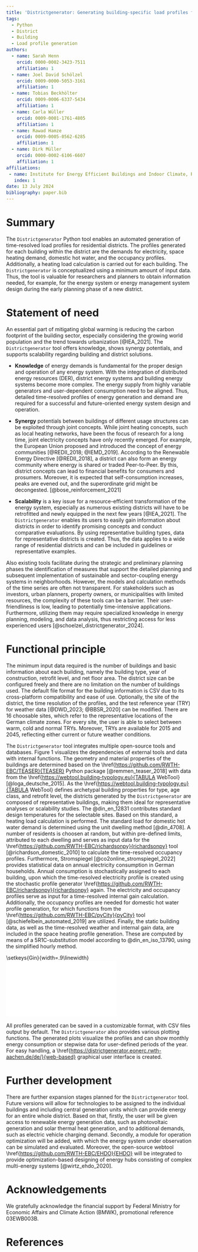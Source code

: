 ```yaml
---
title: 'Districtgenerator: Generating building-specific load profiles for residential districts.'
tags:
  - Python
  - District
  - Building
  - Load profile generation
authors:
  - name: Sarah Henn
    orcid: 0000-0002-3423-7511
    affiliation: 1
  - name: Joel David Schölzel
    orcid: 0009-0000-5053-3161
    affiliation: 1
  - name: Tobias Beckhölter
    orcid: 0009-0006-6337-5434
    affiliation: 1
  - name: Carla Wüller
    orcid: 0009-0001-1761-4805
    affiliation: 1
  - name: Rawad Hamze
    orcid: 0009-0005-0562-6285
    affiliation: 1
  - name: Dirk Müller
    orcid: 0000-0002-6106-6607
    affiliation: 1
affiliations:
 - name: Institute for Energy Efficient Buildings and Indoor Climate, RWTH Aachen University
   index: 1
date: 13 July 2024
bibliography: paper.bib
---
```


# Summary

The `Districtgenerator` Python tool enables an automated generation of time-resolved load profiles for residential districts. 
The profiles generated for each building within the district are the demands for electricity, space heating demand, domestic hot water, and the occupancy profiles. 
Additionally, a heating load calculation is carried out for each building.
The `Districtgenerator` is conceptualized using a minimum amount of input data. 
Thus, the tool is valuable for researchers and planners to obtain information  needed, for example, for the energy system or energy management system design during the early planning phase of a new district.

# Statement of need

An essential part of mitigating global warming is reducing the carbon footprint of the building sector, especially considering the growing world population and the trend towards urbanization [@IEA_2021].
The `Districtgenerator` tool offers knowledge, shows synergy potentials, and supports scalability regarding building and district solutions.  

* **Knowledge** of energy demands is fundamental for the proper design and operation of any energy system.
With the integration of distributed energy resources (DER), district energy systems and building energy systems become more complex.
The energy supply from highly variable generators and user-dependent consumption need to be aligned. 
Thus, detailed time-resolved profiles of energy generation and demand are required for a successful and future-oriented energy system design and operation. 

* **Synergy** potentials between buildings of different usage structures can be exploited through joint concepts.
While joint heating concepts, such as local heating networks, have been the focus of research for a long time, joint electricity concepts have only recently emerged.
For example, the European Union proposed and introduced the concept of energy communities [@REDII_2018; @IEMD_2019].
According to the Renewable Energy Directive [@REDII_2018], a district can also form an energy community where energy is shared or traded Peer-to-Peer.
By this, district concepts can lead to financial benefits for consumers and prosumers. Moreover, it is expected that self-consumption increases, 
peaks are evened out, and the superordinate grid might be decongested. [@bose_reinforcement_2021]

* **Scalability** is a key issue for a resource-efficient transformation of the energy system, especially as numerous existing districts will have to be retrofitted and newly equipped in the next few years [@IEA_2021].
The `Districtgenerator` enables its users to easily gain information about districts in order to identify promising concepts and conduct comparative evaluations.
By using representative building types, data for representative districts is created. 
Thus, the data applies to a wide range of residential districts and can be included in guidelines or representative examples.

Also existing tools facilitate during the strategic and preliminary planning phases the identification of measures that 
support the detailed planning and subsequent implementation of sustainable and sector-coupling energy systems in neighborhoods.
However, the models and calculation methods of the time series are often not transparent. For stakeholders such as 
investors, urban planners, property owners, or municipalities with limited resources, the complexity of these tools can be a barrier. Their user-friendliness 
is low, leading to potentially time-intensive applications. Furthermore, utilizing them may require specialized 
knowledge in energy planning, modeling, and data analysis, thus restricting access for less experienced users [@schoelzel_districtgenerator_2024].

# Functional principle 

The minimum input data required is the number of buildings  and basic information about each building, namely the building type, year of construction, retrofit level, and net floor area.
The district size can be configured freely and there are no limitation on the number of buildings used. 
The default file format for the building information is CSV due to its cross-platform compatibility and ease of use.
Optionally, the site of the district, the time resolution of the profiles, and the test reference year (TRY) for weather data 
[@DWD_2023; @BBSR_2020] can be modified. 
There are 16 choosable sites, which refer to the representative locations of the German climate zones. 
For every site, the user is able to select between warm, cold and normal TRYs. 
Moreover, TRYs are available for 2015 and 2045, reflecting either current or future weather conditions.

The `Districtgenerator` tool integrates multiple open-source tools and databases. 
Figure 1 visualizes the dependencies of external tools and data with internal functions.
The geometry and material properties of the buildings are determined based on the \href{https://github.com/RWTH-EBC/TEASER}{TEASER} Python package [@remmen_teaser_2018] with data from the \href{https://webtool.building-typology.eu}{TABULA WebTool} [@loga_deutsche_2015]. 
As the \href{https://webtool.building-typology.eu}{TABULA WebTool} defines archetypal building properties for type, age class, and retrofit level, the districts generated by the `Districtgenerator` are composed of representative buildings, making them ideal for representative analyses or scalability studies.
The @din_en_12831 contributes standard design temperatures for the selectable sites.
Based on this standard, a heating load calculation is performed. 
The standard load for domestic hot water demand is determined using the unit dwelling method [@din_4708].
A number of residents is choosen at random, but within pre-defined limits, attributed to each dwelling and serves as input data for the \href{https://github.com/RWTH-EBC/richardsonpy}{richardsonpy} tool [@richardson_domestic_2010] to calculate the time-resolved occupancy profiles.
Furthermore, Stromspiegel [@co2online_stromspiegel_2022] provides statistical data on annual electricity consumption in German households.
Annual consumption is stochastically assigned to each building, upon which the time-resolved electricity profile is created using the stochastic profile generator \href{https://github.com/RWTH-EBC/richardsonpy}{richardsonpy} again.
The electricity and occupancy profiles serve as input for a time-resolved internal gain calculation. 
Additionally, the occupancy profiles are needed for domestic hot water profile generation, for which functions from the \href{https://github.com/RWTH-EBC/pyCity}{pyCity} tool [@schiefelbein_automated_2019] are utilized. 
Finally, the static building data, as well as the time-resolved weather and internal gain data, are included in the space heating profile generation.
These are computed by means of a 5R1C-substitution model according to @din_en_iso_13790, using the simplified hourly method.

\setkeys{Gin}{width=.9\linewidth}
![Usage of external tools and data sources to generate occupancy and demand profiles with the Districtgenerator.](Schema_QG.pdf)

All profiles generated can be saved in a customizable format, with CSV files output by default.
The `Districtgenerator` also provides various plotting functions. 
The generated plots visualize the profiles and can show monthly energy consumption or stepwise data for user-defined periods of the year.
For easy handling, a \href{https://districtgenerator.eonerc.rwth-aachen.de/de/}{web-based} graphical user interface is created.

# Further development

There are further expansion stages planned for the `Districtgenerator` tool.
Future versions will allow for technologies to be assigned to the individual buildings and including central generation units which can provide energy for an entire whole district. 
Based on that, firstly, the user will be given access to renewable energy generation data, such as photovoltaic generation and solar thermal heat generation, and to additional demands, such as electric vehicle charging demand.
Secondly, a module for operation optimization will be added, with which the energy system under observation can be simulated and evaluated.
Moreover, the open-source webtool \href{https://github.com/RWTH-EBC/EHDO}{EHDO} will be integrated to provide
optimization-based designing of energy hubs consisting of complex multi-energy systems [@wirtz_ehdo_2020].

# Acknowledgements

We gratefully acknowledge the financial support by Federal Ministry for Economic Affairs and Climate Action (BMWK), promotional reference 03EWB003B.

# References


